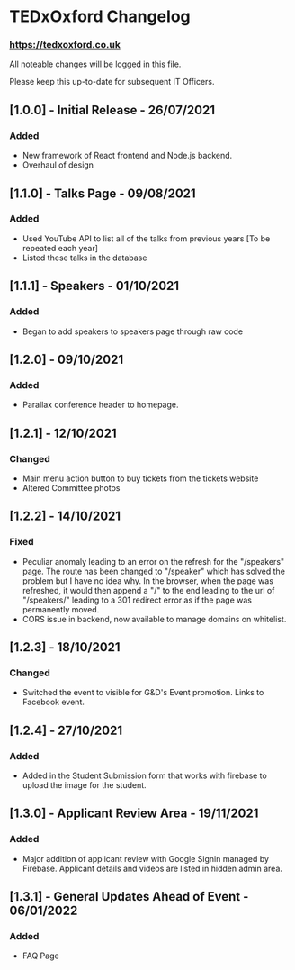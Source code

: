 # TEDxOxford Changelog
### https://tedxoxford.co.uk

All noteable changes will be logged in this file.

Please keep this up-to-date for subsequent IT Officers.

## [1.0.0] - Initial Release - 26/07/2021

### Added
- New framework of React frontend and Node.js backend.
- Overhaul of design

## [1.1.0] - Talks Page - 09/08/2021

### Added
- Used YouTube API to list all of the talks from previous years [To be repeated each year]
- Listed these talks in the database

## [1.1.1] - Speakers - 01/10/2021

### Added
- Began to add speakers to speakers page through raw code

## [1.2.0] - 09/10/2021

### Added
- Parallax conference header to homepage.

## [1.2.1] - 12/10/2021

### Changed
- Main menu action button to buy tickets from the tickets website
- Altered Committee photos

## [1.2.2] - 14/10/2021

### Fixed
- Peculiar anomaly leading to an error on the refresh for the "/speakers" page. The route has been changed to "/speaker" which has solved the problem but I have no idea why. In the browser, when the page was refreshed, it would then append a "/" to the end leading to the url of "/speakers/" leading to a 301 redirect error as if the page was permanently moved.
- CORS issue in backend, now available to manage domains on whitelist.

## [1.2.3] - 18/10/2021

### Changed
- Switched the event to visible for G&D's Event promotion. Links to Facebook event.

## [1.2.4] - 27/10/2021

### Added
- Added in the Student Submission form that works with firebase to upload the image for the student.

## [1.3.0] - Applicant Review Area - 19/11/2021

### Added
- Major addition of applicant review with Google Signin managed by Firebase. Applicant details and videos are listed in hidden admin area.

## [1.3.1] - General Updates Ahead of Event - 06/01/2022

### Added
- FAQ Page